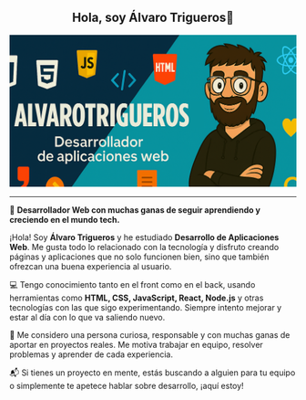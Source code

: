 <div align="center">

## Hola, soy Álvaro Trigueros👋  

<img src="BanerGit.PNG" alt="Imagen de Álvaro Trigueros"/>

</div>

---

🎯 **Desarrollador Web con muchas ganas de seguir aprendiendo y creciendo en el mundo tech.**

¡Hola! Soy **Álvaro Trigueros** y he estudiado **Desarrollo de Aplicaciones Web**. Me gusta todo lo relacionado con la tecnología y disfruto creando páginas y aplicaciones que no solo funcionen bien, sino que también ofrezcan una buena experiencia al usuario.

💻 Tengo conocimiento tanto en el front como en el back, usando herramientas como **HTML, CSS, JavaScript, React, Node.js** y otras tecnologías con las que sigo experimentando. Siempre intento mejorar y estar al día con lo que va saliendo nuevo.

🚀 Me considero una persona curiosa, responsable y con muchas ganas de aportar en proyectos reales. Me motiva trabajar en equipo, resolver problemas y aprender de cada experiencia.

📬 Si tienes un proyecto en mente, estás buscando a alguien para tu equipo o simplemente te apetece hablar sobre desarrollo, ¡aquí estoy!
